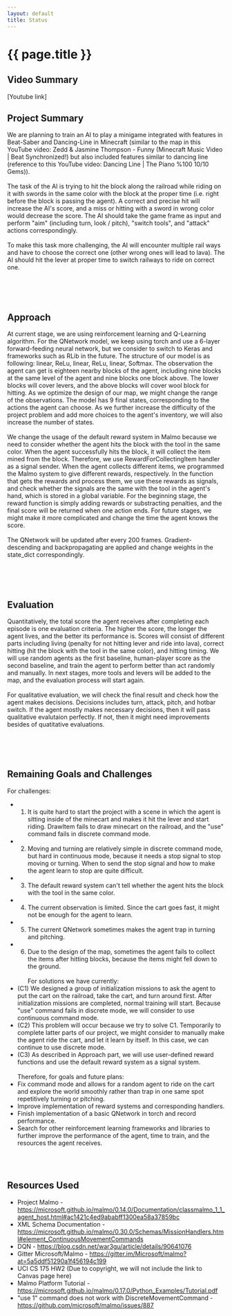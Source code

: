 ```yaml
---
layout: default
title: Status
---
```

# {{ page.title }}

## Video Summary
\[Youtube link\]

## Project Summary

We are planning to train an AI to play a minigame integrated with features in Beat-Saber and Dancing-Line in Minecraft (similar to the map in this YouTube video: Zedd & Jasmine Thompson - Funny (Minecraft Music Video \| Beat Synchronized!) but also included features similar to dancing line (reference to this YouTube video: Dancing Line \| The Piano %100 10/10 Gems)).
<br>
<br>
The task of the AI is trying to hit the block along the railroad while riding on it with swords in the same color with the block at the proper time (i.e. right before the block is passing the agent). A correct and precise hit will increase the AI's score, and a miss or hitting with a sword in wrong color would decrease the score. The AI should take the game frame as input and perform "aim" (including turn, look / pitch), "switch tools", and "attack" actions correspondingly.
<br>
<br>
To make this task more challenging, the AI will encounter multiple rail ways and have to choose the correct one (other wrong ones will lead to lava). The AI should hit the lever at proper time to switch railways to ride on correct one.

<br><br><br>

## Approach

At current stage, we are using reinforcement learning and Q-Learning algorithm. For the QNetwork model, we keep using torch and use a 6-layer forward-feeding neural network, but we consider to switch to Keras and frameworks such as RLib in the future. The structure of our model is as following: linear, ReLu, linear, ReLu, linear, Softmax. The observation the agent can get is eighteen nearby blocks of the agent, including nine blocks at the same level of the agent and nine blocks one block above. The lower blocks will cover levers, and the above blocks will cover wool block for hitting. As we optimize the design of our map, we might change the range of the observations. The model has 9 final states, corresponding to the actions the agent can choose. As we further increase the difficulty of the project problem and add more choices to the agent's inventory, we will also increase the number of states. 
<br>
<br>
We change the usage of the default reward system in Malmo because we need to consider whether the agent hits the block with the tool in the same color. When the agent successfully hits the block, it will collect the item mined from the block. Therefore, we use RewardForCollectingItem handler as a signal sender. When the agent collects different items, we programmed the Malmo system to give different rewards, respectively. In the function that gets the rewards and process them, we use these rewards as signals, and check whether the signals are the same with the tool in the agent's hand, which is stored in a global variable. For the beginning stage, the reward function is simply adding rewards or substracting penalties, and the final score will be returned when one action ends. For future stages, we might make it more complicated and change the time the agent knows the score.
<br>
<br>
The QNetwork will be updated after every 200 frames. Gradient-descending and backpropagating are applied and change weights in the state_dict correspondingly. 

<br><br><br>
## Evaluation

Quantitatively, the total score the agent receives after completing each episode is one evaluation criteria. The higher the score, the longer the agent lives, and the better its performance is. Scores will consist of different parts including living (penalty for not hitting lever and ride into lava), correct hitting (hit the block with the tool in the same color), and hitting timing. We will use random agents as the first baseline, human-player score as the second baseline, and train the agent to perform better than act randomly and manually. In next stages, more tools and levers will be added to the map, and the evaluation process will start again.
<br><br>
For qualitative evaluation, we will check the final result and check how the agent makes decisions. Decisions includes turn, attack, pitch, and hotbar switch. If the agent mostly makes necessary decisions, then it will pass qualitative evalutaion perfectly. If not, then it might need improvements besides of quatitative evaluations. 



<br><br><br>
## Remaining Goals and Challenges
For challenges:
- 1. It is quite hard to start the project with a scene in which the agent is sitting inside of the minecart and makes it hit the lever and start riding. DrawItem fails to draw minecart on the railroad, and the "use" command fails in discrete command mode.
- 2. Moving and turning are relatively simple in discrete command mode, but hard in continuous mode, because it needs a stop signal to stop moving or turning. When to send the stop signal and how to make the agent learn to stop are quite difficult.
- 3. The default reward system can't tell whether the agent hits the block with the tool in the same color.
- 4. The current observation is limited. Since the cart goes fast, it might not be enough for the agent to learn.
- 5. The current QNetwork sometimes makes the agent trap in turning and pitching.
- 6. Due to the design of the map, sometimes the agent fails to collect the items after hitting blocks, because the items might fell down to the ground.
<br><br>
For solutions we have currently:
- (C1) We designed a group of initialization missions to ask the agent to put the cart on the railroad, take the cart, and turn around first. After initialization missions are completed, normal training will start. Because "use" command fails in discrete mode, we will consider to use continuous command mode.
- (C2) This problem will occur because we try to solve C1. Temporarily to complete latter parts of our project, we might consider to manually make the agent ride the cart, and let it learn by itself. In this case, we can continue to use discrete mode.
- (C3) As described in Approach part, we will use user-defined reward functions and use the default reward system as a signal system.
<br><br>
Therefore, for goals and future plans:
- Fix command mode and allows for a random agent to ride on the cart and explore the world smoothly rather than trap in one same spot repetitively turning or pitching.
- Improve implementation of reward systems and corresponding handlers.
- Finish implementation of a basic QNetwork in torch and record performance.
- Search for other reinforcement learning frameworks and libraries to further improve the performance of the agent, time to train, and the resources the agent receives.


<br><br>
## Resources Used
- Project Malmo - https://microsoft.github.io/malmo/0.14.0/Documentation/classmalmo_1_1_agent_host.html#ac1421c4ed9ababff1300ea58a37859bc
- XML Schema Documentation - https://microsoft.github.io/malmo/0.30.0/Schemas/MissionHandlers.html#element_ContinuousMovementCommands
- DQN - https://blog.csdn.net/war3gu/article/details/90641076
- Gitter Microsoft/Malmo - https://gitter.im/Microsoft/malmo?at=5a5ddf51290a1f456194c199
- UCI CS 175 HW2 (Due to copyright, we will not include the link to Canvas page here)
- Malmo Platform Tutorial - https://microsoft.github.io/malmo/0.17.0/Python_Examples/Tutorial.pdf
- "use 1" command does not work with DiscreteMovementCommand - https://github.com/microsoft/malmo/issues/887


